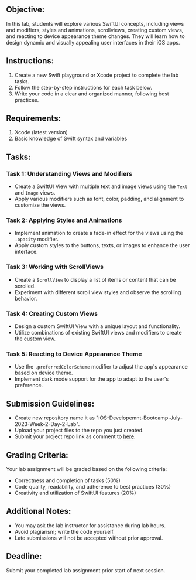 ## Objective:

In this lab, students will explore various SwiftUI concepts, including views and modifiers, styles and animations, scrollviews, creating custom views, and reacting to device appearance theme changes. They will learn how to design dynamic and visually appealing user interfaces in their iOS apps.

## Instructions:

1. Create a new Swift playground or Xcode project to complete the lab tasks.
2. Follow the step-by-step instructions for each task below.
3. Write your code in a clear and organized manner, following best practices.

## Requirements:

1. Xcode (latest version)
2. Basic knowledge of Swift syntax and variables

## Tasks:

### Task 1: Understanding Views and Modifiers

- Create a SwiftUI View with multiple text and image views using the `Text` and `Image` views.
- Apply various modifiers such as font, color, padding, and alignment to customize the views.

### Task 2: Applying Styles and Animations

- Implement animation to create a fade-in effect for the views using the `.opacity` modifier.
- Apply custom styles to the buttons, texts, or images to enhance the user interface.

### Task 3: Working with ScrollViews

- Create a `ScrollView` to display a list of items or content that can be scrolled.
- Experiment with different scroll view styles and observe the scrolling behavior.

### Task 4: Creating Custom Views

- Design a custom SwiftUI View with a unique layout and functionality.
- Utilize combinations of existing SwiftUI views and modifiers to create the custom view.

### Task 5: Reacting to Device Appearance Theme

- Use the `.preferredColorScheme` modifier to adjust the app's appearance based on device theme.
- Implement dark mode support for the app to adapt to the user's preference.

## Submission Guidelines:

- Create new repository name it as "iOS-Developemnt-Bootcamp-July-2023-Week-2-Day-2-Lab".
- Upload your project files to the repo you just created.
- Submit your project repo link as comment to [here](https://github.com/learning-bootcamps/iOS-Development-Bootcamp-July-2023/issues/12).

## Grading Criteria:

Your lab assignment will be graded based on the following criteria:

- Correctness and completion of tasks (50%)
- Code quality, readability, and adherence to best practices (30%)
- Creativity and utilization of SwiftUI features (20%)

## Additional Notes:

- You may ask the lab instructor for assistance during lab hours.
- Avoid plagiarism; write the code yourself.
- Late submissions will not be accepted without prior approval.

## Deadline:

Submit your completed lab assignment prior start of next session.
